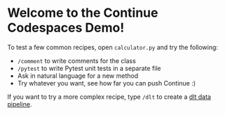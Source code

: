 # Welcome to the Continue Codespaces Demo!

To test a few common recipes, open `calculator.py` and try the following:

- `/comment` to write comments for the class
- `/pytest` to write Pytest unit tests in a separate file
- Ask in natural language for a new method
- Try whatever you want, see how far you can push Continue :)

If you want to try a more complex recipe, type `/dlt` to create a [dlt data pipeline](https://dlthub.com/docs/intro).
